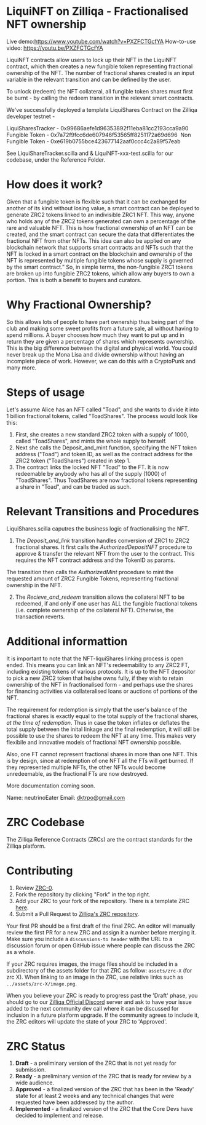 # LiquiNFT on Zilliqa - Fractionalised NFT ownership


Live demo:https://www.youtube.com/watch?v=PXZFCTGcfYA
How-to-use video: https://youtu.be/PXZFCTGcfYA 

LiquiNFT contracts allow users to lock up their NFT in the LiquiNFT contract, which then creates a new fungible token representing fractional ownership of the NFT. The number of fractional shares created is an input variable in the relevant transition and can be defined by the user.

To unlock (redeem) the NFT collateral, all fungible token shares must first be burnt - by calling the redeem transition in the relevant smart contracts.

We've successfully deployed a template LiquiShares Contract on the Zilliqa developer testnet -

LiquiSharesTracker - 0x99686aefe1d96353892f11eba81cc2193cca9a90
Fungible Token - 0x7a72f9fcc6de607946f53565ff8251172a69d696
 Non Fungible Token - 0xe619b0755bce423677142aaf0ccc4c2a89f57eab 

See LiquiShareTracker.scilla and & LiquiNFT-xxx-test.scilla for our codebase, under the Reference Folder.


# How does it work?

Given that a fungible token is flexible such that it can be exchanged for another of its kind without losing value, a smart contract can be deployed to generate ZRC2 tokens linked to an indivisible ZRC1 NFT. This way, anyone who holds any of the ZRC2 tokens generated can own a percentage of the rare and valuable NFT.
This is how fractional ownership of an NFT can be created, and the smart contract can secure the data that differentiates the fractional NFT from other NFTs. This idea can also be applied on any blockchain network that supports smart contracts and NFTs such that the NFT is locked in a smart contract on the blockchain and ownership of the NFT is represented by multiple fungible tokens whose supply is governed by the smart contract.”
So, in simple terms, the non-fungible ZRC1 tokens are broken up into fungible ZRC2 tokens, which allow any buyers to own a portion. This is both a benefit to buyers and curators.

# Why Fractional Ownership?

So this allows lots of people to have part ownership thus being part of the club and making some sweet profits from a future sale, all without having to spend millions. A buyer chooses how much they want to put up and in return they are given a percentage of shares which represents ownership.
This is the big difference between the digital and physical world. You could never break up the Mona Lisa and divide ownership without having an incomplete piece of work. However, we can do this with a CryptoPunk and many more.


# Steps of usage
Let's assume Alice has an NFT called "Toad", and she wants to divide it into 1 billion fractional tokens, called "ToadShares". The process would look like this:

1. First, she creates a new standard ZRC2 token with a supply of 1000, called "ToadShares", and mints the whole supply to herself.
2. Next she calls the Deposit_and_mint function, specifying the NFT token address ("Toad") and token ID, as well as the contract address for the ZRC2 token ("ToadShares") created in step 1.
3. The contract links the locked NFT "Toad" to the FT. It is now redeemable by anybody who has all of the supply (1000) of "ToadShares". Thus ToadShares are now fractional tokens representing a share in "Toad", and can be traded as such.

# Relevant Transitions and Procedures

LiquiShares.scilla caputres the business logic of fractionalising the NFT.

1. The *Deposit_and_link* transition handles conversion of ZRC1 to ZRC2 fractional shares. It first calls the *AuthorizedDepositNFT* procedure to approve & transfer the relevant NFT from the user to the contract. This requires the NFT contract address and the TokenID as params.

The transition then calls the *AuthorizedMint* procedure to mint the requested amount of ZRC2 Fungible Tokens, representing fractional ownership in the NFT.

2. The *Recieve_and_redeem* transition allows the collateral NFT to be redeemed, if and only if one user has ALL the fungible fractional tokens (i.e. complete ownership of the collateral NFT). Otherwise, the transaction reverts.


# Additional informattion

It is important to note that the NFT-liquiShares linking process is open ended. This means you can link an NFT's redeemability to any ZRC2 FT, including existing tokens of various protocols. It is up to the NFT depositor to pick a new ZRC2 token that he/she owns fully, if they wish to retain ownership of the NFT in fractionalised form - and perhaps use the shares for financing activities via collateralised loans or auctions of portions of the NFT.

The requirement for redemption is simply that the user's balance of the fractional shares is exactly equal to the total supply of the fractional shares, _at the time of redemption_. Thus in case the token inflates or deflates the total supply between the inital linkage and the final redemption, it will still be possible to use the shares to redeem the NFT at any time. This makes very flexibile and innovative models of fractional NFT ownership possible.

Also, one FT cannot represent fractional shares in more than one NFT. This is by design, since at redemption of one NFT all the FTs will get burned. If they represented multiple NFTs, the other NFTs would become unredeemable, as the fractional FTs are now destroyed.

More documentation coming soon.


Name: neutrinoEater
Email: dktrpo@gmail.com

# ZRC Codebase

The Zilliqa Reference Contracts (ZRCs) are the contract standards for the Zilliqa platform.

# Contributing
1. Review [ZRC-0](https://github.com/Zilliqa/ZRC/blob/master/zrcs/zrc-0.md).
2. Fork the repository by clicking "Fork" in the top right.
3. Add your ZRC to your fork of the repository. There is a template ZRC [here](https://github.com/Zilliqa/ZRC/blob/master/zrcs/zrc-1.md).
4. Submit a Pull Request to [Zilliqa's ZRC repository](https://github.com/Zilliqa/ZRC).

Your first PR should be a first draft of the final ZRC. An editor will manually review the first PR for a new ZRC and assign it a number before merging it. Make sure you include a `discussions-to header` with the URL to a discussion forum or open GitHub issue where people can discuss the ZRC as a whole.

If your ZRC requires images, the image files should be included in a subdirectory of the assets folder for that ZRC as follow: `assets/zrc-X` (for zrc X). When linking to an image in the ZRC, use relative links such as `../assets/zrc-X/image.png`.

When you believe your ZRC is ready to progress past the 'Draft' phase, you should go to our [Zilliqa Official Discord](https://discord.gg/XMRE9tt) server and ask to have your issue added to the next community dev call where it can be discussed for inclusion in a future platform upgrade. If the community agrees to include it, the ZRC editors will update the state of your ZRC to 'Approved'.

# ZRC Status
1. **Draft** - a preliminary version of the ZRC that is not yet ready for submission.
2. **Ready** - a preliminary version of the ZRC that is ready for review by a wide audience.
3. **Approved** - a finalized version of the ZRC that has been in the 'Ready' state for at least 2 weeks and any technical changes that were requested have been addressed by the author.
4. **Implemented** - a finalized version of the ZRC that the Core Devs have decided to implement and release.
